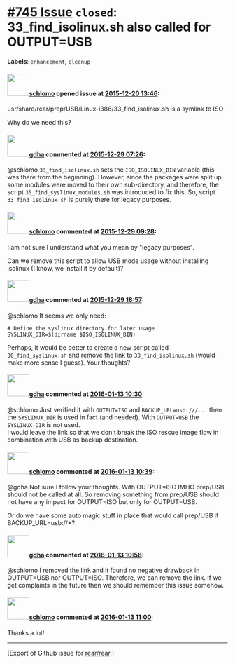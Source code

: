 [\#745 Issue](https://github.com/rear/rear/issues/745) `closed`: 33\_find\_isolinux.sh also called for OUTPUT=USB
=================================================================================================================

**Labels**: `enhancement`, `cleanup`

#### <img src="https://avatars.githubusercontent.com/u/101384?v=4" width="50">[schlomo](https://github.com/schlomo) opened issue at [2015-12-20 13:46](https://github.com/rear/rear/issues/745):

usr/share/rear/prep/USB/Linux-i386/33\_find\_isolinux.sh is a symlink to
ISO

Why do we need this?

#### <img src="https://avatars.githubusercontent.com/u/888633?u=cdaeb31efcc0048d3619651aa18dd4b76e636b21&v=4" width="50">[gdha](https://github.com/gdha) commented at [2015-12-29 07:26](https://github.com/rear/rear/issues/745#issuecomment-167738961):

@schlomo `33_find_isolinux.sh` sets the `ISO_ISOLINUX_BIN` variable
(this was there from the beginning). However, since the packages were
split up some modules were moved to their own sub-directory, and
therefore, the script `35_find_syslinux_modules.sh` was introduced to
fix this. So, script `33_find_isolinux.sh` is purely there for legacy
purposes.

#### <img src="https://avatars.githubusercontent.com/u/101384?v=4" width="50">[schlomo](https://github.com/schlomo) commented at [2015-12-29 09:28](https://github.com/rear/rear/issues/745#issuecomment-167755521):

I am not sure I understand what you mean by "legacy purposes".

Can we remove this script to allow USB mode usage without installing
isolinux (I know, we install it by default)?

#### <img src="https://avatars.githubusercontent.com/u/888633?u=cdaeb31efcc0048d3619651aa18dd4b76e636b21&v=4" width="50">[gdha](https://github.com/gdha) commented at [2015-12-29 18:57](https://github.com/rear/rear/issues/745#issuecomment-167853241):

@schlomo It seems we only need:

    # Define the syslinux directory for later usage
    SYSLINUX_DIR=$(dirname $ISO_ISOLINUX_BIN)

Perhaps, it would be better to create a new script called
`30_find_syslinux.sh` and remove the link to `33_find_isolinux.sh`
(would make more sense I guess). Your thoughts?

#### <img src="https://avatars.githubusercontent.com/u/888633?u=cdaeb31efcc0048d3619651aa18dd4b76e636b21&v=4" width="50">[gdha](https://github.com/gdha) commented at [2016-01-13 10:30](https://github.com/rear/rear/issues/745#issuecomment-171248609):

@schlomo Just verified it with `OUTPUT=ISO` and `BACKUP_URL=usb:///...`
then the `SYSLINUX_DIR` is used in fact (and needed). With `OUTPUT=USB`
the `SYSLINUX_DIR` is not used.  
I would leave the link so that we don't break the ISO rescue image flow
in combination with USB as backup destination.

#### <img src="https://avatars.githubusercontent.com/u/101384?v=4" width="50">[schlomo](https://github.com/schlomo) commented at [2016-01-13 10:39](https://github.com/rear/rear/issues/745#issuecomment-171250448):

@gdha Not sure I follow your thoughts. With OUTPUT=ISO IMHO prep/USB
should not be called at all. So removing something from prep/USB should
not have any impact for OUTPUT=ISO but only for OUTPUT=USB.

Or do we have some auto magic stuff in place that would call prep/USB if
BACKUP\_URL=usb://\*?

#### <img src="https://avatars.githubusercontent.com/u/888633?u=cdaeb31efcc0048d3619651aa18dd4b76e636b21&v=4" width="50">[gdha](https://github.com/gdha) commented at [2016-01-13 10:58](https://github.com/rear/rear/issues/745#issuecomment-171254123):

@schlomo I removed the link and it found no negative drawback in
OUTPUT=USB nor OUTPUT=ISO. Therefore, we can remove the link. If we get
complaints in the future then we should remember this issue somehow.

#### <img src="https://avatars.githubusercontent.com/u/101384?v=4" width="50">[schlomo](https://github.com/schlomo) commented at [2016-01-13 11:00](https://github.com/rear/rear/issues/745#issuecomment-171254580):

Thanks a lot!

------------------------------------------------------------------------

\[Export of Github issue for
[rear/rear](https://github.com/rear/rear).\]
